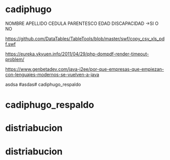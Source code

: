 # cadiphugo
 NOMBRE APELLIDO
 CEDULA
 PARENTESCO
 EDAD
 DISCAPACIDAD ->SI O NO

https://github.com/DataTables/TableTools/blob/master/swf/copy_csv_xls_pdf.swf

https://eureka.ykyuen.info/2011/04/29/php-dompdf-render-timeout-problem/

https://www.genbetadev.com/java-j2ee/por-que-empresas-que-empiezan-con-lenguajes-modernos-se-vuelven-a-java

asdsa
#asdas# cadiphugo_respaldo
# cadiphugo_respaldo
# distriabucion
# distriabucion
